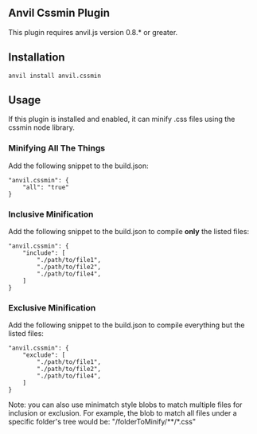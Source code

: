 ## Anvil Cssmin Plugin

This plugin requires anvil.js version 0.8.* or greater.

## Installation

	anvil install anvil.cssmin

## Usage

If this plugin is installed and enabled, it can minify .css files using the cssmin node library.

### Minifying All The Things
Add the following snippet to the build.json:

	"anvil.cssmin": {
		"all": "true"
	}

### Inclusive Minification
Add the following snippet to the build.json to compile **only** the listed files:

	"anvil.cssmin": {
		"include": [
			"./path/to/file1",
			"./path/to/file2",
			"./path/to/file4",
		]
	}

### Exclusive Minification
Add the following snippet to the build.json to compile everything but the listed files:

	"anvil.cssmin": {
		"exclude": [
			"./path/to/file1",
			"./path/to/file2",
			"./path/to/file4",
		]
	}

Note: you can also use minimatch style blobs to match multiple files for inclusion or exclusion. For example, the blob to match all files under a specific folder's tree would be: "/folderToMinify/**/*.css"